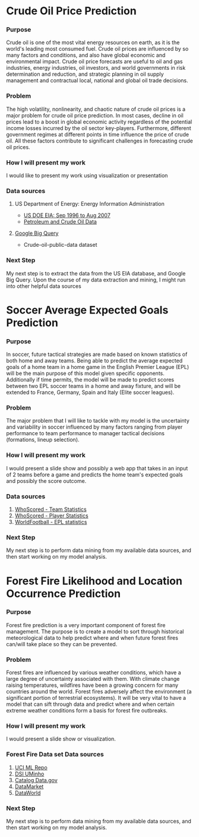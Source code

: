 # Crude Oil Price Prediction

### Purpose
Crude oil is one of the most vital energy resources on earth, as it is the world's leading most consumed fuel. Crude oil prices are influenced by so many factors and conditions, and also have global economic and environmental impact. Crude oil price forecasts are useful to oil and gas industries, energy industries, oil investors, and world governments in risk determination and reduction, and strategic planning in oil supply management and contractual local, national and global oil trade decisions.

### Problem
The high volatility, nonlinearity, and chaotic nature of crude oil prices is a major problem for crude oil price prediction. In most cases, decline in oil prices lead to a boost in global economic activity regardless of the potential income losses incurred by the oil sector key-players. Furthermore, different government regimes at different points in time influence the price of crude oil. All these factors contribute to significant challenges in forecasting crude oil prices.

### How I will present my work
I would like to present my work using visualization or presentation

### Data sources
1) US Department of Energy: Energy Information Administration 
	- [US DOE EIA: Sep 1996 to Aug 2007](https://www.eia.gov/)
	- [Petroleum and Crude Oil Data](https://www.eia.gov/dnav/pet/pet_pri_fut_s1_d.htm)

2) [Google Big Query](https://cloud.google.com/bigquery/)
	- Crude-oil-public-data dataset

### Next Step
My next step is to extract the data from the US EIA database, and Google Big Query. Upon the course of my data extraction and mining, I might run into other helpful data sources


#
# Soccer Average Expected Goals Prediction

### Purpose
In soccer, future tactical strategies are made based on known statistics of both home and away teams. Being able to predict the average expected goals of a home team in a home game in the English Premier League (EPL) will be the main purpose of this model given specific opponents. Additionally if time permits, the model will be made to predict scores between two EPL soccer teams in a home and away fixture, and will be extended to France, Germany, Spain and Italy (Elite soccer leagues).

### Problem
The major problem that I will like to tackle with my model is the uncertainty and variability in soccer influenced by many factors ranging from player performance to team performance to manager tactical decisions (formations, lineup selection).

### How I will present my work
I would present a slide show and possibly a web app that takes in an input of 2 teams before a game and predicts the home team's expected goals and possibly the score outcome.

### Data sources
1) [WhoScored - Team Statistics](https://www.whoscored.com/Statistics)
2) [WhoScored - Player Statistics](https://www.whoscored.com/Regions/252/Tournaments/2/Seasons/6829/Stages/15151/PlayerStatistics/England-Premier-League-2017-2018)
3) [WorldFootball - EPL statistics](https://www.worldfootball.net/stats/eng-premier-league/)

### Next Step
My next step is to perform data mining from my available data sources, and then start working on my model analysis.


#
# Forest Fire Likelihood and Location Occurrence Prediction

### Purpose
Forest fire prediction is a very important component of forest fire management. The purpose is to create a model to sort through historical meteorological data to help predict where and when future forest fires can/will take place so they can be prevented.

### Problem
Forest fires are influenced by various weather conditions, which have a large degree of uncertainty associated with them. With climate change raising temperatures, wildfires have been a growing concern for many countries around the world. Forest fires adversely affect the environment (a significant portion of terrestrial ecosystems). It will be very vital to have a model that can sift through data and predict where and when certain extreme weather conditions form a basis for forest fire outbreaks.

### How I will present my work
I would present a slide show or visualization.

### Forest Fire Data set Data sources
1) [UCI ML Repo](https://archive.ics.uci.edu/ml/datasets/forest+fires)
2) [DSI UMinho](http://www.dsi.uminho.pt/~pcortez/forestfires)
3) [Catalog Data.gov](https://catalog.data.gov/dataset?tags=forest+fire+science)
4) [DataMarket](https://datamarket.com/data/set/198q/forest-fires)
5) [DataWorld](https://data.world/uci/forest-fires)

### Next Step
My next step is to perform data mining from my available data sources, and then start working on my model analysis.


